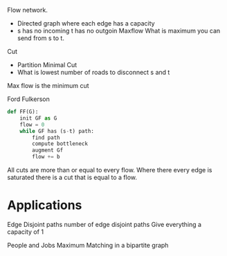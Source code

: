 Flow network.
- Directed graph where each edge has a capacity
- s has no incoming t has no outgoin
Maxflow
What is maximum you can  send from s to t.

Cut
- Partition 
Minimal Cut
- What is lowest number of roads to disconnect s and t


Max flow is the minimum cut

Ford Fulkerson
```python
def FF(G):
	init GF as G
	flow = 0
	while GF has (s-t) path:
		find path
		compute bottleneck
		augment Gf
		flow += b
```

All cuts are more than or equal to every flow.
Where there every edge is saturated there is a cut that is equal to a flow.
# Applications
Edge Disjoint paths
number of edge disjoint paths
Give everything a capacity of 1

People and Jobs
Maximum Matching in a bipartite graph